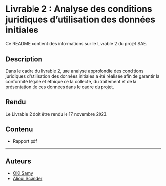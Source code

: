 # Livrable 2 : Analyse des conditions juridiques d’utilisation des données initiales

Ce README contient des informations sur le Livrable 2 du projet SAE.

## Description

Dans le cadre du livrable 2, une analyse approfondie des conditions juridiques d'utilisation des données initiales a été réalisée afin de garantir la conformité légale et éthique de la collecte, du traitement et de la présentation de ces données dans le cadre du projet.

## Rendu

Le Livrable 2 doit être rendu le 17 novembre 2023.

## Contenu

- Rapport pdf


---

## Auteurs

- [OKI Samy](https://github.com/Samy93000)
- [Alioui Scander](https://github.com/a-scander)




